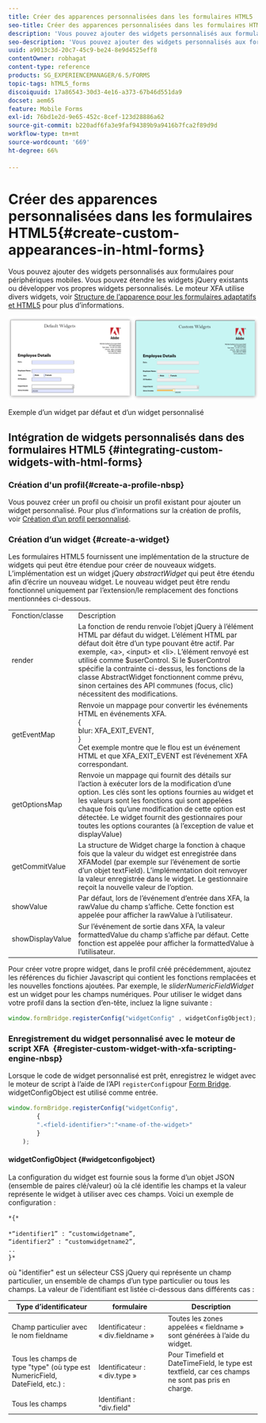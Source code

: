 ```yaml
---
title: Créer des apparences personnalisées dans les formulaires HTML5
seo-title: Créer des apparences personnalisées dans les formulaires HTML5
description: 'Vous pouvez ajouter des widgets personnalisés aux formulaires pour périphériques mobiles. Vous pouvez étendre les widgets jQuery existants ou développer vos propres widgets personnalisés. '
seo-description: 'Vous pouvez ajouter des widgets personnalisés aux formulaires pour périphériques mobiles. Vous pouvez étendre les widgets jQuery existants ou développer vos propres widgets personnalisés. '
uuid: a9013c3d-20c7-45c9-be24-8e9d4525eff8
contentOwner: robhagat
content-type: reference
products: SG_EXPERIENCEMANAGER/6.5/FORMS
topic-tags: hTML5_forms
discoiquuid: 17a86543-30d3-4e16-a373-67b46d551da9
docset: aem65
feature: Mobile Forms
exl-id: 76bd1e2d-9e65-452c-8cef-123d28886a62
source-git-commit: b220adf6fa3e9faf94389b9a9416b7fca2f89d9d
workflow-type: tm+mt
source-wordcount: '669'
ht-degree: 66%

---
```


# Créer des apparences personnalisées dans les formulaires HTML5{#create-custom-appearances-in-html-forms}

Vous pouvez ajouter des widgets personnalisés aux formulaires pour périphériques mobiles. Vous pouvez étendre les widgets jQuery existants ou développer vos propres widgets personnalisés. Le moteur XFA utilise divers widgets, voir [Structure de l’apparence pour les formulaires adaptatifs et HTML5](/help/forms/using/introduction-widgets.md) pour plus d’informations.

![Exemple d’un widget par défaut et d’un widget personnalisé](assets/custom-widgets.jpg)

Exemple d’un widget par défaut et d’un widget personnalisé

## Intégration de widgets personnalisés dans des formulaires HTML5 {#integrating-custom-widgets-with-html-forms}

### Création d&#39;un profil{#create-a-profile-nbsp}

Vous pouvez créer un profil ou choisir un profil existant pour ajouter un widget personnalisé. Pour plus d’informations sur la création de profils, voir [Création d’un profil personnalisé](/help/forms/using/custom-profile.md).

### Création d’un widget {#create-a-widget}

Les formulaires HTML5 fournissent une implémentation de la structure de widgets qui peut être étendue pour créer de nouveaux widgets. L’implémentation est un widget jQuery *abstractWidget* qui peut être étendu afin d’écrire un nouveau widget. Le nouveau widget peut être rendu fonctionnel uniquement par l’extension/le remplacement des fonctions mentionnées ci-dessous.

<table>
 <tbody>
  <tr>
   <td>Fonction/classe</td>
   <td>Description</td>
  </tr>
  <tr>
   <td>render</td>
   <td>La fonction de rendu renvoie l’objet jQuery à l’élément HTML par défaut du widget. L’élément HTML par défaut doit être d’un type pouvant être actif. Par exemple, &lt;a&gt;, &lt;input&gt; et &lt;li&gt;. L’élément renvoyé est utilisé comme $userControl. Si le $userControl spécifie la contrainte ci-dessus, les fonctions de la classe AbstractWidget fonctionnent comme prévu, sinon certaines des API communes (focus, clic) nécessitent des modifications. </td>
  </tr>
  <tr>
   <td>getEventMap</td>
   <td>Renvoie un mappage pour convertir les événements HTML en événements XFA. <br /> {<br /> blur: XFA_EXIT_EVENT,<br /> }<br /> Cet exemple montre que le flou est un événement HTML et que XFA_EXIT_EVENT est l’événement XFA correspondant. </td>
  </tr>
  <tr>
   <td>getOptionsMap</td>
   <td>Renvoie un mappage qui fournit des détails sur l’action à exécuter lors de la modification d’une option. Les clés sont les options fournies au widget et les valeurs sont les fonctions qui sont appelées chaque fois qu’une modification de cette option est détectée. Le widget fournit des gestionnaires pour toutes les options courantes (à l’exception de value et displayValue)</td>
  </tr>
  <tr>
   <td>getCommitValue</td>
   <td>La structure de Widget charge la fonction à chaque fois que la valeur du widget est enregistrée dans XFAModel (par exemple sur l’événement de sortie d’un objet textField). L’implémentation doit renvoyer la valeur enregistrée dans le widget. Le gestionnaire reçoit la nouvelle valeur de l’option.</td>
  </tr>
  <tr>
   <td>showValue</td>
   <td>Par défaut, lors de l’événement d’entrée dans XFA, la rawValue du champ s’affiche. Cette fonction est appelée pour afficher la rawValue à l’utilisateur. </td>
  </tr>
  <tr>
   <td>showDisplayValue</td>
   <td>Sur l’événement de sortie dans XFA, la valeur formattedValue du champ s’affiche par défaut. Cette fonction est appelée pour afficher la formattedValue à l’utilisateur. </td>
  </tr>
 </tbody>
</table>

Pour créer votre propre widget, dans le profil créé précédemment, ajoutez les références du fichier Javascript qui contient les fonctions remplacées et les nouvelles fonctions ajoutées. Par exemple, le *sliderNumericFieldWidget* est un widget pour les champs numériques. Pour utiliser le widget dans votre profil dans la section d’en-tête, incluez la ligne suivante :

```javascript
window.formBridge.registerConfig("widgetConfig" , widgetConfigObject);
```

### Enregistrement du widget personnalisé avec le moteur de script XFA   {#register-custom-widget-with-xfa-scripting-engine-nbsp}

Lorsque le code de widget personnalisé est prêt, enregistrez le widget avec le moteur de script à l’aide de l’API `registerConfig`pour [Form Bridge](/help/forms/using/form-bridge-apis.md). widgetConfigObject est utilisé comme entrée.

```javascript
window.formBridge.registerConfig("widgetConfig",
        {
        ".<field-identifier>":"<name-of-the-widget>"
        }
    );
```

#### widgetConfigObject {#widgetconfigobject}

La configuration du widget est fournie sous la forme d’un objet JSON (ensemble de paires clé/valeur) où la clé identifie les champs et la valeur représente le widget à utiliser avec ces champs. Voici un exemple de configuration :

```
*{*

*“identifier1” : “customwidgetname”,
“identifier2” : “customwidgetname2”,
..
}*
```

où &quot;identifier&quot; est un sélecteur CSS jQuery qui représente un champ particulier, un ensemble de champs d’un type particulier ou tous les champs. La valeur de l&#39;identifiant est listée ci-dessous dans différents cas :

| Type d’identificateur | formulaire | Description |
|---|---|---|
| Champ particulier avec le nom fieldname | Identificateur : « div.fieldname » | Toutes les zones appelées « fieldname » sont générées à l’aide du widget. |
| Tous les champs de type &quot;type&quot; (où type est NumericField, DateField, etc.) : | Identificateur : « div.type » | Pour Timefield et DateTimeField, le type est textfield, car ces champs ne sont pas pris en charge. |
| Tous les champs | Identifiant : &quot;div.field&quot; |  |
